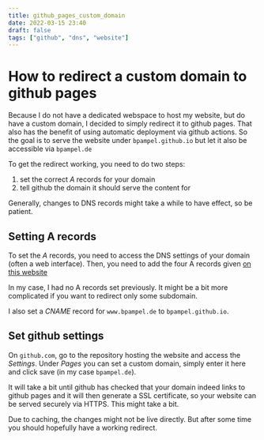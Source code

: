 ```yaml
---
title: github_pages_custom_domain
date: 2022-03-15 23:40
draft: false
tags: ["github", "dns", "website"]
---
```


# How to redirect a custom domain to github pages

Because I do not have a dedicated webspace to host my website, but do have a custom domain, I decided to simply redirect it to github pages.
That also has the benefit of using automatic deployment via github actions.
So the goal is to serve the website under `bpampel.github.io` but let it also be accessible via `bpampel.de`

To get the redirect working, you need to do two steps:

  1) set the correct *A* records for your domain
  2) tell github the domain it should serve the content for

Generally, changes to DNS records might take a while to have effect, so be patient.

## Setting A records

To set the *A* records, you need to access the DNS settings of your domain (often a web interface).
Then, you need to add the four A records given [on this website](https://docs.github.com/en/pages/configuring-a-custom-domain-for-your-github-pages-site/managing-a-custom-domain-for-your-github-pages-site)

In my case, I had no A records set previously. It might be a bit more complicated if you want to redirect only some subdomain.

I also set a *CNAME* record for `www.bpampel.de` to `bpampel.github.io`.

## Set github settings

On `github.com`, go to the repository hosting the website and access the *Settings*.
Under *Pages* you can set a custom domain, simply enter it here and click save (in my case `bpampel.de`).

It will take a bit until github has checked that your domain indeed links to github pages and it will then generate a SSL certificate, so your website can be served securely via HTTPS.
This might take a bit.

Due to caching, the changes might not be live directly. But after some time you should hopefully have a working redirect.
